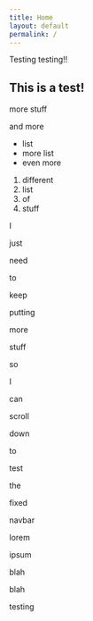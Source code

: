 ```yaml
---
title: Home
layout: default
permalink: /
---
```


Testing testing!!

## This is a test!

more stuff

and more

- list
- more list
- even more

1. different
2. list
3. of
4. stuff

I

just

need

to

keep

putting

more

stuff

so

I

can

scroll

down

to

test

the

fixed

navbar

lorem

ipsum

blah

blah

testing
